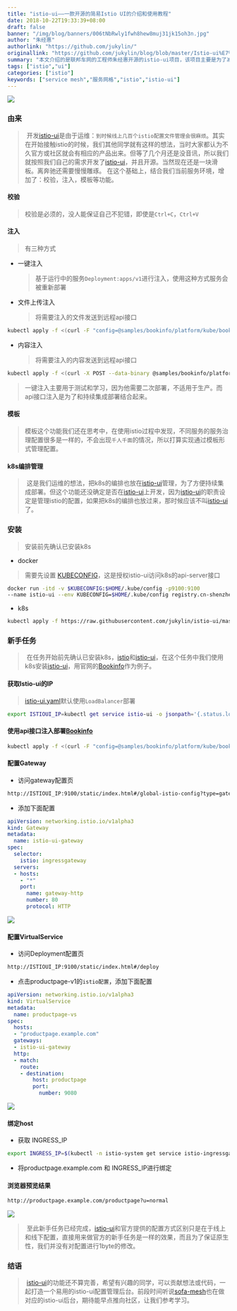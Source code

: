 ```yaml
---
title: "istio-ui——一款开源的简易Istio UI的介绍和使用教程"
date: 2018-10-22T19:33:39+08:00
draft: false
banner: "/img/blog/banners/006tNbRwly1fwh8hew8muj31jk15oh3n.jpg"
author: "朱经惠"
authorlink: "https://github.com/jukylin/"
originallink: "https://github.com/jukylin/blog/blob/master/Istio-ui%E7%9A%84%E7%94%B1%E6%9D%A5%E5%92%8C%E4%BD%BF%E7%94%A8%E6%95%99%E7%A8%8B.md"
summary: "本文介绍的是联邦车网的工程师朱经惠开源的istio-ui项目，该项目主要是为了减轻配置工作和减少犯错几率。"
tags: ["istio","ui"]
categories: ["istio"]
keywords: ["service mesh","服务网格","istio","istio-ui"]
---
```


![](https://raw.githubusercontent.com/servicemesher/website/master/content/blog/istio-ui-tutorial/006tNbRwly1fwh8fn571lj30mv0cwgm8.jpg)

### 由来

> ​    开发[istio-ui](https://github.com/jukylin/istio-ui)是由于运维：`到时候线上几百个istio配置文件管理会很麻烦`。其实在开始接触istio的时候，我们其他同学就有这样的想法，当时大家都认为不久官方或社区就会有相应的产品出来。但等了几个月还是没音讯，所以我们就按照我们自己的需求开发了[istio-ui](https://github.com/jukylin/istio-ui)，并且开源。当然现在还是一块滑板。离奔驰还需要慢慢雕琢。 在这个基础上，结合我们当前服务环境，增加了：校验，注入，模板等功能。

#### 校验

> 校验是必须的，没人能保证自己不犯错，即使是`Ctrl+C`，`Ctrl+V`

#### 注入

> 有三种方式

- 一键注入

  > 基于运行中的服务`Deployment:apps/v1`进行注入，使用这种方式服务会被重新部署

- 文件上传注入

  > 将需要注入的文件发送到远程api接口

```bash
kubectl apply -f <(curl -F "config=@samples/bookinfo/platform/kube/bookinfo.yaml" http://localhost:9100/inject/file)
```

- 内容注入

  > 将需要注入的内容发送到远程api接口

```bash
kubectl apply -f <(curl -X POST --data-binary @samples/bookinfo/platform/kube/bookinfo.yaml -H "Content-type: text/yaml" http://localhost:9100/inject/context)
```

> ​    一键注入主要用于测试和学习，因为他需要二次部署，不适用于生产。而api接口注入是为了和持续集成部署结合起来。

#### 模板

> ​    模板这个功能我们还在思考中，在使用istio过程中发现，不同服务的服务治理配置很多是一样的，不会出现`千人千面`的情况，所以打算实现通过模板形式管理配置。

#### k8s编排管理

> ​    这是我们运维的想法，把k8s的编排也放在[istio-ui](https://github.com/jukylin/istio-ui)管理，为了方便持续集成部署。但这个功能还没确定是否在[istio-ui](https://github.com/jukylin/istio-ui)上开发，因为[istio-ui](https://github.com/jukylin/istio-ui)的职责设定是管理istio的配置，如果把k8s的编排也放过来，那时候应该不叫[istio-ui](https://github.com/jukylin/istio-ui)了。

### 安装

> 安装前先确认已安装k8s

- docker

> 需要先设置 [KUBECONFIG](https://kubernetes.io/docs/tasks/access-application-cluster/configure-access-multiple-clusters/#create-a-second-configuration-file)，这是授权istio-ui访问k8s的api-server接口

```bash
docker run -itd -v $KUBECONFIG:$HOME/.kube/config -p9100:9100 
--name istio-ui --env KUBECONFIG=$HOME/.kube/config registry.cn-shenzhen.aliyuncs.com/jukylin/istio-ui:v0.1
```

- k8s

```bash
kubectl apply -f https://raw.githubusercontent.com/jukylin/istio-ui/master/istio-ui.yaml
```

### 新手任务

> ​    在任务开始前先确认已安装k8s，[istio](https://preliminary.istio.io/zh/)和[istio-ui](https://github.com/jukylin/istio-ui)，在这个任务中我们使用k8s安装[istio-ui](https://github.com/jukylin/istio-ui)，用官网的[Bookinfo](https://istio.io/docs/examples/bookinfo/)作为例子。

#### 获取Istio-ui的IP

> [istio-ui.yaml](https://github.com/jukylin/istio-ui/blob/master/istio-ui.yaml#L16)默认使用`LoadBalancer`部署

```bash
export ISTIOUI_IP=kubectl get service istio-ui -o jsonpath='{.status.loadBalancer.ingress[0].ip}'
```

#### 使用api接口注入部署[Bookinfo](https://istio.io/docs/examples/bookinfo/)

```bash
kubectl apply -f <(curl -F "config=@samples/bookinfo/platform/kube/bookinfo.yaml" http://ISTIOUI_IP:9100/inject/file)
```

#### 配置Gateway

- 访问gateway配置页

```bash
http://ISTIOUI_IP:9100/static/index.html#/global-istio-config?type=gateway
```

- 添加下面配置

```yaml
apiVersion: networking.istio.io/v1alpha3
kind: Gateway
metadata:
  name: istio-ui-gateway
spec:
  selector:
    istio: ingressgateway
  servers:
  - hosts:
    - "*"
    port:
      name: gateway-http
      number: 80
      protocol: HTTP
```

![](https://raw.githubusercontent.com/servicemesher/website/master/content/blog/istio-ui-tutorial/006tNbRwly1fwh8fi571cj31160le40d.jpg)

#### 配置VirtualService

- 访问Deployment配置页

```bash
http://ISTIOUI_IP:9100/static/index.html#/deploy
```

- 点击productpage-v1的`istio配置`，添加下面配置

```yaml
apiVersion: networking.istio.io/v1alpha3
kind: VirtualService
metadata:
  name: productpage-vs
spec:
  hosts:
  - "productpage.example.com"
  gateways:
  - istio-ui-gateway
  http:
  - match:
    route:
    - destination:
        host: productpage
        port:
          number: 9080
```

![](https://raw.githubusercontent.com/servicemesher/website/master/content/blog/istio-ui-tutorial/006tNbRwly1fwh8f4la5vj31160le40r.jpg)

#### 绑定host

- 获取 INGRESS_IP

```bash
export INGRESS_IP=$(kubectl -n istio-system get service istio-ingressgateway -o jsonpath='{.status.loadBalancer.ingress[0].ip}')
```

- 将productpage.example.com 和 INGRESS_IP进行绑定

#### 浏览器预览结果

```bash
http://productpage.example.com/productpage?u=normal
```

![](https://raw.githubusercontent.com/servicemesher/website/master/content/blog/istio-ui-tutorial/006tNbRwly1fwh8eyo6nfj31190haq5y.jpg)

> ​    至此新手任务已经完成，[istio-ui](https://github.com/jukylin/istio-ui)和官方提供的配置方式区别只是在于线上和线下配置，直接用来做官方的新手任务是一样的效果，而且为了保证原生性，我们并没有对配置进行1byte的修改。

### 结语

> ​    [istio-ui](https://github.com/jukylin/istio-ui)的功能还不算完善，希望有兴趣的同学，可以贡献想法或代码，一起打造一个易用的istio-ui配置管理后台。前段时间听说[sofa-mesh](https://github.com/alipay/sofa-mosn)也在做对应的istio-ui后台，期待能早点推向社区，让我们参考学习。

